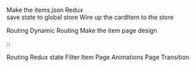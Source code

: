 Make the items.json
Redux  
 save state to global store
Wire up the cardItem to the store

Routing
Dynamic Routing
Make the item page design

::

Routing
Redux state
Filter
Item Page
Animations
Page Transition
